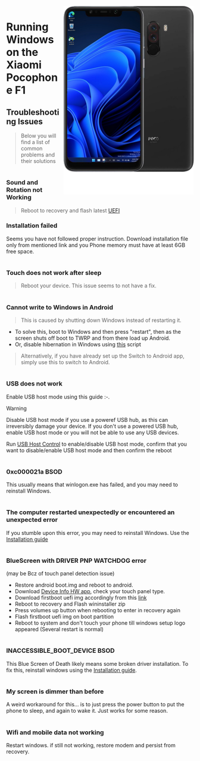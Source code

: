 <img align="right" src="beryllium.png" width="350" alt="Windows installation on beryllium">


# Running Windows on the Xiaomi Pocophone F1

## Troubleshooting Issues
> Below you will find a list of common problems and their solutions
#
### Sound and Rotation not Working
> Reboot to recovery and flash latest [UEFI](https://github.com/n00b69/woa-beryllium/releases/tag/UEFI)
### Installation failed
Seems you have not followed proper instruction. 
Download installation file only from mentioned link and you Phone memory must have at least 6GB free space. 
#
### Touch does not work after sleep
> Reboot your device. This issue seems to not have a fix.
#
### Cannot write to Windows in Android
> This is caused by shutting down Windows instead of restarting it.
- To solve this, boot to Windows and then press "restart", then as the screen shuts off boot to TWRP and from there load up Android.
- Or, disable hibernation in Windows using [this](https://github.com/n00b69/woa-beryllium/releases/tag/1.0) script 
> Alternatively, if you have already set up the Switch to Android app, simply use this to switch to Android.
#
### USB does not work
Enable USB host mode using this guide :-.
> [!Warning]
> Disable USB host mode if you use a poweref USB hub, as this can irreversibly damage your device. If you don't use a powered USB hub, enable USB host mode or you will not be able to use any USB devices.

Run [USB Host Control](https://github.com/erdilS/Port-Windows-11-Xiaomi-Pad-5/releases/download/USBHost/USB.Host.Mode.Control.V4.0.vbs) to enable/disable USB host mode, confirm that you want to disable/enable USB host mode and then confirm the reboot
#
### 0xc000021a BSOD
This usually means that winlogon.exe has failed, and you may need to reinstall Windows.
#
### The computer restarted unexpectedly or encountered an unexpected error
If you stumble upon this error, you may need to reinstall Windows. Use the [Installation guide](Installation.md)
#
### BlueScreen with DRIVER PNP WATCHDOG error
(may be Bcz of touch panel detection issue)
- Restore android boot.img and reboot to android.
- Download [Device Info HW app](https://play.google.com/store/apps/details?id=ru.andr7e.deviceinfohw&pcampaignid=web_share), check your touch panel type.
- Download firstboot uefi img accordingly from this [link](https://github.com/Kumar-Jy/Windows-in-PocoF1-Without-PC/releases/tag/UEFI-Boot-Image)
- Reboot to recovery and Flash wininstaller zip
- Press volumes up button when rebooting to enter in recovery again
- Flash firstboot uefi img on boot partition
- Reboot to system and don't touch your phone till windows setup logo appeared
(Several restart is normal)
#
### INACCESSIBLE_BOOT_DEVICE BSOD
This Blue Screen of Death likely means some broken driver installation. To fix this, reinstall windows using the [Installation guide](Installation.md).
#
### My screen is dimmer than before
A weird workaround for this... is to just press the power button to put the phone to sleep, and again to wake it. Just works for some reason.
#
### Wifi and mobile data not working
Restart windows. if still not working, restore modem and persist from recovery.
#
